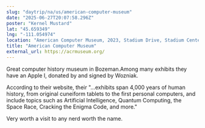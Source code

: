 ```yaml
---
slug: "daytrip/na/us/american-computer-museum"
date: "2025-06-27T20:07:58.296Z"
poster: "Kernel Mustard"
lat: "45.659349"
lng: "-111.054974"
location: "American Computer Museum, 2023, Stadium Drive, Stadium Center, Bozeman, Gallatin County, Montana, 59717, United States"
title: "American Computer Museum"
external_url: https://acrmuseum.org/
---
```

Great computer history museum in Bozeman.Among many exhibits they have an Apple I, donated by and signed by Wozniak. 

According to their website, their "...exhibits span 4,000 years of human history, from original cuneiform tablets to the first personal computers, and include topics such as Artificial Intelligence, Quantum Computing, the Space Race, Cracking the Enigma Code, and more."

Very worth a visit to any nerd worth the name.